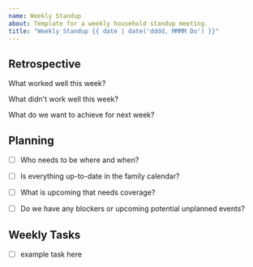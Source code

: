 ```yaml
---
name: Weekly Standup
about: Template for a weekly household standup meeting.
title: "Weekly Standup {{ date | date('dddd, MMMM Do') }}"
---        
```


## Retrospective

What worked well this week?

What didn't work well this week?

What do we want to achieve for next week?

## Planning

- [ ] Who needs to be where and when?

- [ ] Is everything up-to-date in the family calendar?

- [ ] What is upcoming that needs coverage?

- [ ] Do we have any blockers or upcoming potential unplanned events?

## Weekly Tasks

- [ ] example task here
